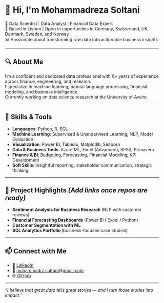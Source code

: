 # 👋 Hi, I'm Mohammadreza Soltani

🎯 Data Scientist | Data Analyst | Financial Data Expert  
📍 Based in Lisbon | Open to opportunities in Germany, Switzerland, UK, Denmark, Sweden, and Norway  
📊 Passionate about transforming raw data into actionable business insights  

---

## 🔍 About Me

I’m a confident and dedicated data professional with 6+ years of experience across finance, engineering, and research.  
I specialize in machine learning, natural language processing, financial modeling, and business intelligence.  
Currently working on data science research at the University of Aveiro.

---

## 💼 Skills & Tools

- **Languages**: Python, R, SQL  
- **Machine Learning**: Supervised & Unsupervised Learning, NLP, Model Evaluation  
- **Visualization**: Power BI, Tableau, Matplotlib, Seaborn  
- **Data & Business Tools**: Azure ML, Excel (Advanced), SPSS, Primavera  
- **Finance & BI**: Budgeting, Forecasting, Financial Modeling, KPI Development  
- **Soft Skills**: Insightful reporting, stakeholder communication, strategic thinking  

---

## 📁 Project Highlights *(Add links once repos are ready)*

- **Sentiment Analysis for Business Research** (NLP with customer reviews)  
- **Financial Forecasting Dashboards** (Power BI / Excel / Python)  
- **Customer Segmentation with ML**  
- **SQL Analytics Portfolio** (business-focused case studies)

---

## 📫 Connect with Me

- 💼 [LinkedIn](https://www.linkedin.com/in/YOUR_USERNAME)  
- 📧 mohammadrz.soltani@gmail.com  
- 🌐 [GitHub](https://github.com/Mohammadreza-Soltani)

---

_“I believe that great data tells great stories — and I turn those stories into impact.”_
